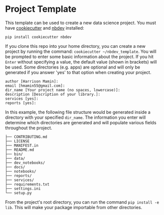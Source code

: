 # Project Template

This template can be used to create a new data science project. You must have [cookiecutter](https://pypi.org/project/cookiecutter/) and [nbdev](https://pypi.org/project/nbdev/) installed:

```pip install cookiecutter nbdev```

If you clone this repo into your home directory, you can create a new project by running the command: `cookiecutter ~/nbdev_template`. You will be prompted to enter some basic information about the project. If you hit `Enter` without specifying a value, the default value (shown in brackets) will be used. Some directories (e.g. apps) are optional and will only be generated if you answer 'yes' to that option when creating your project. 

```
author [Harrison Mamin]: 
email [hmamin55@gmail.com]: 
dir_name [Your project name (no spaces, lowercase)]:
description [Description of your library.]:
services [yes]:
reports [yes]:
```

In this example, the following file structure would be generated inside a directory with your specified `dir_name`. The information you enter will determine which directories are generated and will populate various fields throughout the project. 

```
├── CONTRIBUTING.md
├── LICENSE
├── MANIFEST.in
├── README.md
├── bin/
├── data/
├── dev_notebooks/
├── docs/
├── notebooks/
├── reports/
├── services/
├── requirements.txt
├── settings.ini
└── setup.py
```

From the project's root directory, you can run the command `pip install -e lib`. This will make your package importable from other directories. 

